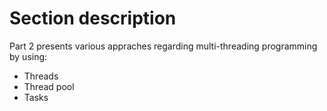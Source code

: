 # Section description

Part 2 presents various appraches regarding multi-threading programming by using:

- Threads
- Thread pool
- Tasks


